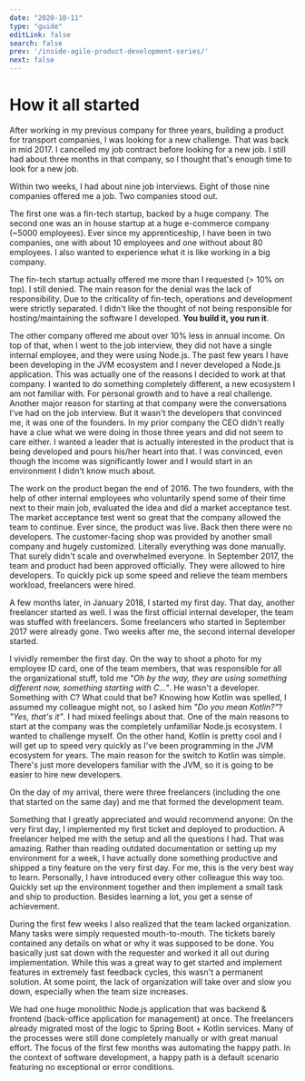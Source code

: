 ```yaml
---
date: "2020-10-11"
type: "guide"
editLink: false
search: false
prev: '/inside-agile-product-development-series/'
next: false
---
```


# How it all started

After working in my previous company for three years, building a product for transport companies, I was looking for a new challenge. That was back in mid 2017.
I cancelled my job contract before looking for a new job.
I still had about three months in that company, so I thought that's enough time to look for a new job.

Within two weeks, I had about nine job interviews.
Eight of those nine companies offered me a job.
Two companies stood out.

The first one was a fin-tech startup, backed by a huge company.
The second one was an in house startup at a huge e-commerce company (~5000 employees).
Ever since my apprenticeship, I have been in two companies, one with about 10 employees and one without about 80 employees.
I also wanted to experience what it is like working in a big company.

The fin-tech startup actually offered me more than I requested (> 10% on top).
I still denied.
The main reason for the denial was the lack of responsibility.
Due to the criticality of fin-tech, operations and development were strictly separated.
I didn't like the thought of not being responsible for hosting/maintaining the software I developed.
**You build it, you run it**.

The other company offered me about over 10% less in annual income.
On top of that, when I went to the job interview, they did not have a single internal employee, and they were using Node.js.
The past few years I have been developing in the JVM ecosystem and I never developed a Node.js application.
This was actually one of the reasons I decided to work at that company.
I wanted to do something completely different, a new ecosystem I am not familiar with.
For personal growth and to have a real challenge.
Another major reason for starting at that company were the conversations I've had on the job interview.
But it wasn't the developers that convinced me, it was one of the founders.
In my prior company the CEO didn't really have a clue what we were doing in those three years and did not seem to care either.
I wanted a leader that is actually interested in the product that is being developed and pours his/her heart into that.
I was convinced, even though the income was significantly lower and I would start in an environment I didn't know much about.

The work on the product began the end of 2016. The two founders, with the help of other internal employees who voluntarily spend some of their time next to their main job, evaluated the idea and did a market acceptance test.
The market acceptance test went so great that the company allowed the team to continue.
Ever since, the product was live.
Back then there were no developers.
The customer-facing shop was provided by another small company and hugely customized.
Literally everything was done manually.
That surely didn't scale and overwhelmed everyone.
In September 2017, the team and product had been approved officially.
They were allowed to hire developers.
To quickly pick up some speed and relieve the team members workload, freelancers were hired.

A few months later, in January 2018, I started my first day.
That day, another freelancer started as well.
I was the first official internal developer, the team was stuffed with freelancers.
Some freelancers who started in September 2017 were already gone.
Two weeks after me, the second internal developer started.

I vividly remember the first day.
On the way to shoot a photo for my employee ID card, one of the team members, that was responsible for all the organizational stuff, told me _"Oh by the way, they are using something different now, something starting with C..."_.
He wasn't a developer.
Something with C?
What could that be?
Knowing how Kotlin was spelled, I assumed my colleague might not, so I asked him _"Do you mean Kotlin?"_?
_"Yes, that's it"_.
I had mixed feelings about that.
One of the main reasons to start at the company was the completely unfamiliar Node.js ecosystem.
I wanted to challenge myself.
On the other hand, Kotlin is pretty cool and I will get up to speed very quickly as I've been programming in the JVM ecosystem for years.
The main reason for the switch to Kotlin was simple.
There's just more developers familiar with the JVM, so it is going to be easier to hire new developers.

On the day of my arrival, there were three freelancers (including the one that started on the same day) and me that formed the development team.

Something that I greatly appreciated and would recommend anyone: 
On the very first day, I implemented my first ticket and deployed to production.
A freelancer helped me with the setup and all the questions I had.
That was amazing.
Rather than reading outdated documentation or setting up my environment for a week, I have actually done something productive and shipped a tiny feature on the very first day.
For me, this is the very best way to learn.
Personally, I have introduced every other colleague this way too.
Quickly set up the environment together and then implement a small task and ship to production.
Besides learning a lot, you get a sense of achievement.

During the first few weeks I also realized that the team lacked organization.
Many tasks were simply requested mouth-to-mouth.
The tickets barely contained any details on what or why it was supposed to be done.
You basically just sat down with the requester and worked it all out during implementation.
While this was a great way to get started and implement features in extremely fast feedback cycles, this wasn't a permanent solution.
At some point, the lack of organization will take over and slow you down, especially when the team size increases.

We had one huge monolithic Node.js application that was backend & frontend (back-office application for management) at once.
The freelancers already migrated most of the logic to Spring Boot + Kotlin services.
Many of the processes were still done completely manually or with great manual effort.
The focus of the first few months was automating the happy path.
In the context of software development, a happy path is a default scenario featuring no exceptional or error conditions.
